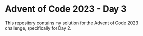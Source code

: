 # Advent of Code 2023 - Day 3

This repository contains my solution for the Advent of Code 2023 challenge, specifically for Day 2.
